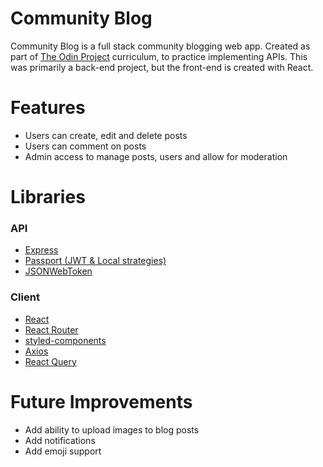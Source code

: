 # Community Blog

Community Blog is a full stack community blogging web app. Created as part of [The Odin Project](https://www.theodinproject.com/) curriculum, to practice implementing APIs. This was primarily a back-end project, but the front-end is created with React.

# Features

-   Users can create, edit and delete posts
-   Users can comment on posts
-   Admin access to manage posts, users and allow for moderation

# Libraries

### API

-   [Express](https://www.npmjs.com/package/express)
-   [Passport (JWT & Local strategies)](https://www.npmjs.com/package/passport)
-   [JSONWebToken](https://www.npmjs.com/package/jsonwebtoken)

### Client

-   [React](https://www.npmjs.com/package/react)
-   [React Router](https://reactrouter.com/en/main)
-   [styled-components](https://styled-components.com/)
-   [Axios](https://www.npmjs.com/package/axios)
-   [React Query](https://react-query-v3.tanstack.com/)

# Future Improvements

-   Add ability to upload images to blog posts
-   Add notifications
-   Add emoji support
